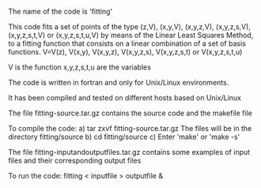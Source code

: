 The name of the code is 'fitting'

This code fits a set of points of the type (z,V), (x,y,V),
(x,y,z,V), (x,y,z,s,V), (x,y,z,s,t,V) or (x,y,z,s,t,u,V)
by means of the Linear Least Squares Method, to a fitting
function that consists on a linear combination of a set
of basis functions. V=V(z), V(x,y), V(x,y,z), V(x,y,z,s),
V(x,y,z,s,t) or V(x,y,z,s,t,u)

V is the function
x,y,z,s,t,u are the variables

The code is written in fortran and only for Unix/Linux environments.

It has been compiled and tested on different hosts based on Unix/Linux

The file fitting-source.tar.gz contains the source code and the makefile file

To compile the code:
a) tar zxvf fitting-source.tar.gz    The files will be in the directory fitting/source
b) cd fitting/source
c) Enter 'make' or 'make -s'

The file fitting-inputandoutputfiles.tar.gz contains some examples of input files and their 
corresponding output files

To run the code:
fitting < inputfile > outputfile &
